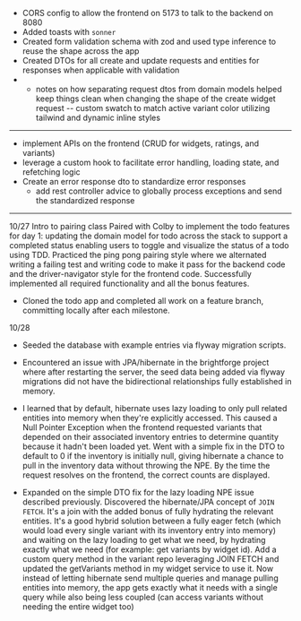 - CORS config to allow the frontend on 5173 to talk to the backend on 8080
- Added toasts with `sonner`
- Created form validation schema with zod and used type inference to reuse the shape across the app
- Created DTOs for all create and update requests and entities for responses when applicable 
  with validation
- - notes on how separating request dtos from domain models helped keep things clean when 
    changing the shape of the create widget request
-- custom swatch to match active variant color utilizing tailwind and dynamic inline styles

--------------------------------------------------------------------------------------------

- implement APIs on the frontend (CRUD for widgets, ratings, and variants)
- leverage a custom hook to facilitate error handling, loading state, and refetching logic
- Create an error response dto to standardize error responses
  - add rest controller advice to globally process exceptions and send the standardized response


-------------------

10/27
Intro to pairing class
Paired with Colby to implement the todo features for day 1: updating the domain model for todo 
across the stack to support a completed status enabling users to toggle and visualize the 
status of a todo using TDD. Practiced the ping pong pairing style where we alternated writing a 
failing test and writing code to make it pass for the backend code and the driver-navigator 
style for the frontend code. Successfully implemented all required functionality and all the 
bonus features.

- Cloned the todo app and completed all work on a feature branch, committing locally after each 
  milestone.

10/28

- Seeded the database with example entries via flyway migration scripts.

- Encountered an issue with JPA/hibernate in the brightforge project where after restarting the 
  server, the seed data being added via flyway migrations did not have the bidirectional relationships 
  fully established in memory.

- I learned that by default, hibernate uses lazy loading to only pull related entities into memory 
  when they're explicitly accessed. This caused a Null Pointer Exception when the frontend 
  requested variants that depended on their associated inventory entries to determine quantity 
  because it hadn't been loaded yet. Went with a simple fix in the DTO to default to 0 if the inventory is 
  initially null, giving hibernate a chance to pull in the inventory data without throwing the 
  NPE. By the time the request resolves on the frontend, the correct counts are displayed.

- Expanded on the simple DTO fix for the lazy loading NPE issue described previously. Discovered 
  the hibernate/JPA concept of `JOIN FETCH`. It's a join with the added bonus of fully hydrating 
  the relevant entities. It's a good hybrid solution between a fully eager fetch (which would 
  load every single variant with its inventory entry into memory) and waiting on the lazy 
  loading to get what we need, by hydrating exactly what we need (for example: get variants by 
  widget id). Add a custom query method in the variant repo leveraging JOIN FETCH and updated the 
  getVariants method in my widget service to use it. Now instead of letting hibernate send 
  multiple queries and manage pulling entities into memory, the app gets exactly what it needs 
  with a single query while also being less coupled (can access variants without needing the 
  entire widget too)